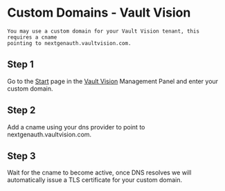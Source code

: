 Custom Domains - Vault Vision 
========

```{note} CNAME for your custom domain
You may use a custom domain for your Vault Vision tenant, this requires a cname
pointing to nextgenauth.vaultvision.com.
```

## Step 1

Go to the [Start](https://manage.vaultvision.com/start) page in the [Vault Vision](https://vaultvision.com) Management Panel and enter your custom domain. 

## Step 2

Add a cname using your dns provider to point to nextgenauth.vaultvision.com.

## Step 3

Wait for the cname to become active, once DNS resolves we will automatically issue a TLS certificate for your custom domain.
